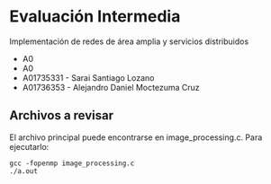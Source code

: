 # Evaluación Intermedia
Implementación de redes de área amplia y servicios distribuidos

- A0
- A0
- A01735331 - Sarai Santiago Lozano
- A01736353 - Alejandro Daniel Moctezuma Cruz

## Archivos a revisar

El archivo principal puede encontrarse en image_processing.c. Para ejecutarlo:

    gcc -fopenmp image_processing.c
    ./a.out
